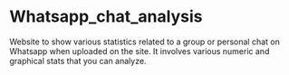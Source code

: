 # Whatsapp_chat_analysis
Website to show various statistics related to a group or personal chat on Whatsapp when uploaded on the site. It involves various numeric and graphical stats that you can analyze.